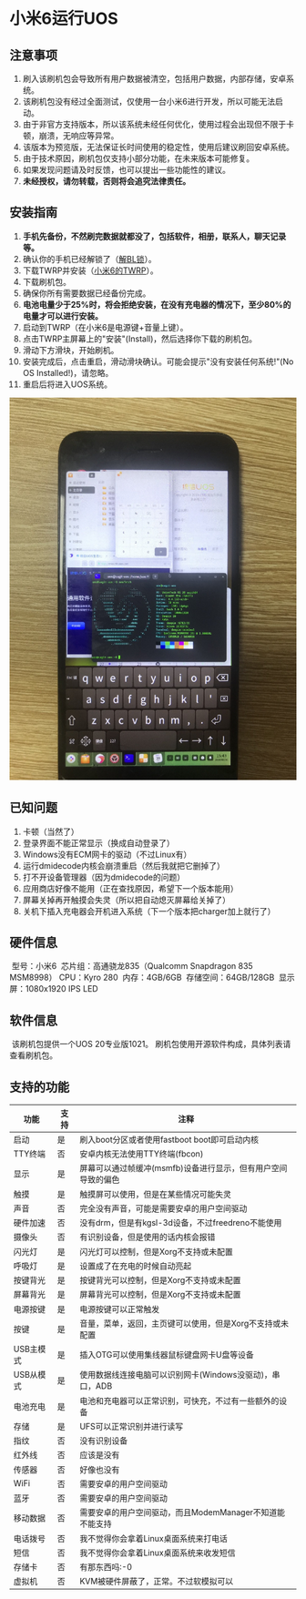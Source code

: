 # 小米6运行UOS

## 注意事项

1. 刷入该刷机包会导致所有用户数据被清空，包括用户数据，内部存储，安卓系统。
2. 该刷机包没有经过全面测试，仅使用一台小米6进行开发，所以可能无法启动。
3. 由于非官方支持版本，所以该系统未经任何优化，使用过程会出现但不限于卡顿，崩溃，无响应等异常。
4. 该版本为预览版，无法保证长时间使用的稳定性，使用后建议刷回安卓系统。
5. 由于技术原因，刷机包仅支持小部分功能，在未来版本可能修复。
6. 如果发现问题请及时反馈，也可以提出一些功能性的建议。
7. **未经授权，请勿转载，否则将会追究法律责任。**

## 安装指南

1. **手机先备份，不然刷完数据就都没了，包括软件，相册，联系人，聊天记录等。**
2. 确认你的手机已经解锁了（[解BL锁](http://www.miui.com/unlock/index.html)）。
3. 下载TWRP并安装（[小米6的TWRP](https://dl.twrp.me/sagit/)）。
4. 下载刷机包。
5. 确保你所有需要数据已经备份完成。
6. **电池电量少于25%时，将会拒绝安装，在没有充电器的情况下，至少80%的电量才可以进行安装。**
7. 启动到TWRP（在小米6是电源键+音量上键）。
8. 点击TWRP主屏幕上的"安装"(Install)，然后选择你下载的刷机包。
9. 滑动下方滑块，开始刷机。
10. 安装完成后，点击重启，滑动滑块确认。可能会提示"没有安装任何系统!"(No OS Installed!)，请忽略。
11. 重启后将进入UOS系统。

![桌面体验](pics/in_uos.jpg)

## 已知问题

1. 卡顿（当然了）
2. 登录界面不能正常显示（换成自动登录了）
3. Windows没有ECM网卡的驱动（不过Linux有）
4. 运行dmidecode内核会崩溃重启（然后我就把它删掉了）
5. 打不开设备管理器（因为dmidecode的问题）
6. 应用商店好像不能用（正在查找原因，希望下一个版本能用）
7. 屏幕关掉再开触摸会失灵（所以把自动熄灭屏幕给关掉了）
8. 关机下插入充电器会开机进入系统（下一个版本把charger加上就行了）

## 硬件信息

​	型号：小米6
​	芯片组：高通骁龙835（Qualcomm Snapdragon 835 MSM8998）
​	CPU：Kyro 280
​	内存：4GB/6GB
​	存储空间：64GB/128GB
​	显示屏：1080x1920 IPS LED

## 软件信息

​	该刷机包提供一个UOS 20专业版1021。
​	刷机包使用开源软件构成，具体列表请查看刷机包。

## 支持的功能

| 功能      | 支持 | 注释                                                          |
| --------- | ---- | ------------------------------------------------------------- |
| 启动      | 是   | 刷入boot分区或者使用fastboot boot即可启动内核                 |
| TTY终端   | 否   | 安卓内核无法使用TTY终端(fbcon)                                |
| 显示      | 是   | 屏幕可以通过帧缓冲(msmfb)设备进行显示，但有用户空间导致的偏色 |
| 触摸      | 是   | 触摸屏可以使用，但是在某些情况可能失灵                        |
| 声音      | 否   | 完全没有声音，可能是需要安卓的用户空间驱动                    |
| 硬件加速  | 否   | 没有drm，但是有kgsl-3d设备，不过freedreno不能使用             |
| 摄像头    | 否   | 有识别设备，但是使用的话内核会报错                            |
| 闪光灯    | 是   | 闪光灯可以控制，但是Xorg不支持或未配置                        |
| 呼吸灯    | 是   | 设置成了在充电的时候自动亮起                                  |
| 按键背光  | 是   | 按键背光可以控制，但是Xorg不支持或未配置                      |
| 屏幕背光  | 是   | 屏幕背光可以控制，但是Xorg不支持或未配置                      |
| 电源按键  | 是   | 电源按键可以正常触发                                          |
| 按键      | 是   | 音量，菜单，返回，主页键可以使用，但是Xorg不支持或未配置      |
| USB主模式 | 是   | 插入OTG可以使用集线器鼠标键盘网卡U盘等设备                    |
| USB从模式 | 是   | 使用数据线连接电脑可以识别网卡(Windows没驱动)，串口，ADB      |
| 电池充电  | 是   | 电池和充电器可以正常识别，可快充，不过有一些额外的设备        |
| 存储      | 是   | UFS可以正常识别并进行读写                                     |
| 指纹      | 否   | 没有识别设备                                                  |
| 红外线    | 否   | 应该是没有                                                    |
| 传感器    | 否   | 好像也没有                                                    |
| WiFi      | 否   | 需要安卓的用户空间驱动                                        |
| 蓝牙      | 否   | 需要安卓的用户空间驱动                                        |
| 移动数据  | 否   | 需要安卓的用户空间驱动，而且ModemManager不知道能不能支持      |
| 电话拨号  | 否   | 我不觉得你会拿着Linux桌面系统来打电话                         |
| 短信      | 否   | 我不觉得你会拿着Linux桌面系统来收发短信                       |
| 存储卡    | 否   | 有那东西吗:-0                                                 |
| 虚拟机    | 否   | KVM被硬件屏蔽了，正常。不过软模拟可以                         |
